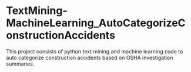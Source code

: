# TextMining-MachineLearning_AutoCategorizeConstructionAccidents
This project consists of python text mining and machine learning code to auto categorize construction accidents based on OSHA investigation summaries.
